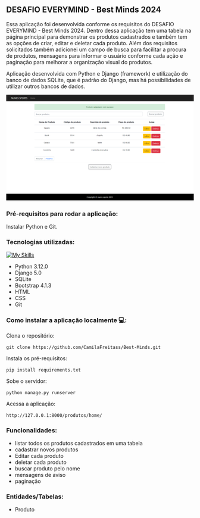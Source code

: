 ## DESAFIO EVERYMIND - Best Minds 2024

Essa aplicação foi desenvolvida conforme os requisitos do DESAFIO EVERYMIND - Best Minds 2024. Dentro dessa aplicação tem uma tabela na página principal para demonstrar os produtos cadastrados e também tem as opções de criar, editar e deletar cada produto. Além dos requisitos solicitados também adicionei um campo de busca para facilitar a procura de produtos, mensagens para informar o usuário conforme cada ação e paginação para melhorar a organização visual do produtos.

Aplicação desenvolvida com Python e Django (framework) e utilização do banco de dados SQLite, que é padrão do Django, mas há possibilidades de utilizar outros bancos de dados. 

![Alt text](image-1.png)

### Pré-requisitos para rodar a aplicação:

Instalar Python e Git.

### Tecnologias utilizadas:

[![My Skills](https://skillicons.dev/icons?i=py,django,sqlite,bootstrap,html,css,git)](https://skillicons.dev)

* Python 3.12.0
* Django 5.0
* SQLite 
* Bootstrap 4.1.3
* HTML 
* CSS 
* Git

### Como instalar a aplicação localmente 💻:

Clona o repositório:
```
git clone https://github.com/CamilaFreitass/Best-Minds.git
```
Instala os pré-requisitos:
```
pip install requirements.txt
```
Sobe o servidor:
```
python manage.py runserver
```
Acessa a aplicação:
```
http://127.0.0.1:8000/produtos/home/
```

### Funcionalidades:

* listar todos os produtos cadastrados em uma tabela
* cadastrar novos produtos
* Editar cada produto
* deletar cada produto 
* buscar produto pelo nome
* mensagens de aviso
* paginação

### Entidades/Tabelas: 

* Produto
